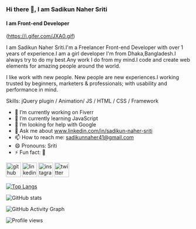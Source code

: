 ### Hi there 👋, I am Sadikun Naher Sriti
#### I am Front-end Developer
(https://i.gifer.com/JXA0.gif)

I am Sadikun Naher Sriti.I'm a Freelancer Front-end Developer with over 1 years of experience.I am a girl developer I'm from Dhaka,Bangladesh.I always try to do my best.Any work I do from my mind.I code and create web elements for amazing people around the world.

I like work with new people. New people are new experiences.I working trusted by beginners, marketers & professionals; with usability and performance in mind.

Skills: jQuery plugin / Animation/ JS / HTML / CSS / Framework

- 🔭 I’m currently working on Fiverr 
- 🌱 I’m currently learning JavaScript 
- 🤔 I’m looking for help with Google 
- 💬 Ask me about www.linkedin.com/in/sadikun-naher-sriti 
- 📫 How to reach me: sadikunnaher41@gmail.com 
- 😄 Pronouns: Sriti 
- ⚡ Fun fact: 🙂 


[<img src='https://cdn.jsdelivr.net/npm/simple-icons@3.0.1/icons/github.svg' alt='github' height='40'>](https://github.com/Sriti-coder)  [<img src='https://cdn.jsdelivr.net/npm/simple-icons@3.0.1/icons/linkedin.svg' alt='linkedin' height='40'>](https://www.linkedin.com/in/www.linkedin.com/in/sadikun-naher-sriti/)  [<img src='https://cdn.jsdelivr.net/npm/simple-icons@3.0.1/icons/instagram.svg' alt='instagram' height='40'>](https://www.instagram.com/snsriti/)  [<img src='https://cdn.jsdelivr.net/npm/simple-icons@3.0.1/icons/twitter.svg' alt='twitter' height='40'>](https://twitter.com/https://twitter.com/https://twitter.com/SnSriti)  

[![Top Langs](https://github-readme-stats.vercel.app/api/top-langs/?username=Sriti-coder)](https://github.com/anuraghazra/github-readme-stats)

![GitHub stats](https://github-readme-stats.vercel.app/api?username=Sriti-coder&show_icons=true)  

![GitHub Activity Graph](https://activity-graph.herokuapp.com/graph?username=Sriti-coder)  

![Profile views](https://gpvc.arturio.dev/Sriti-coder)  
